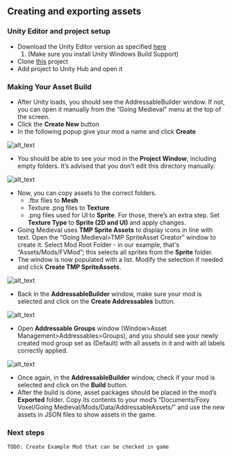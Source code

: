 ## Creating and exporting assets 

### Unity Editor and project setup
* Download the Unity Editor version as specified [here](https://github.com/FoxyVoxel/going-medieval-modding/blob/main/ProjectSettings/ProjectVersion.txt)
    1. (Make sure you install Unity Windows Build Support)
* Clone [this](https://github.com/FoxyVoxel/going-medieval-modding.git) project
* Add project to Unity Hub and open it

### Making Your Asset Build
* After Unity loads, you should see the AddressableBuilder window. If not, you can open it manually from the “Going Medieval” menu at the top of the screen.
* Click the **Create New** button
* In the following popup give your mod a name and click **Create**

![alt_text](https://github.com/FoxyVoxel/going-medieval-modding/blob/main/ReadmeImages/image1.png "Creating new mod")

* You should be able to see your mod in the **Project Window**, including empty folders. It’s advised that you don’t edit this directory manually.  

![alt_text](https://github.com/FoxyVoxel/going-medieval-modding/blob/main/ReadmeImages/image13.png "Project Window")

* Now, you can copy assets to the correct folders. 
    * .fbx files to **Mesh** 
    * Texture .png files to **Texture**
    * .png files used for UI to **Sprite**. For those, there’s an extra step. Set **Texture Type** to **Sprite (2D and UI)** and apply changes.
* Going Medieval uses **TMP Sprite Assets** to display icons in line with text. Open the “Going Medieval>TMP SpriteAsset Creator” window to create it. Select Mod Root Folder - in our example, that's “Assets/Mods/FVMod”; this selects all sprites from the **Sprite** folder.
* The window is now populated with a list. Modify the selection if needed and click **Create TMP SpriteAssets**.


![alt_text](https://github.com/FoxyVoxel/going-medieval-modding/blob/main/ReadmeImages/image11.png "Creating TextMeshPro SpriteAssets")

* Back in the **AddressableBuilder** window, make sure your mod is selected and click on the **Create Addressables** button.

![alt_text](https://github.com/FoxyVoxel/going-medieval-modding/blob/main/ReadmeImages/image3.png "Addressable Build")

* Open **Addressable Groups** window (Window>Asset Management>Addressables>Groups), and you should see your newly created mod group set as  (Default) with all assets in it and with all labels correctly applied.

![alt_text](https://github.com/FoxyVoxel/going-medieval-modding/blob/main/ReadmeImages/image7.png "Addressable Groups")

* Once again, in the **AddressableBuilder** window, check if your mod is selected and click on the **Build** button.
* After the build is done, asset packages should be placed in the mod’s **Exported** folder.  Copy its contents to your mod’s “Documents/Foxy Voxel/Going Medieval/Mods/Data/AddressableAssets/” and use the new assets in JSON files to show assets in the game. 

### Next steps

	TODO: Create Example Mod that can be checked in game
